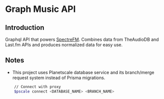 ﻿# Graph Music API

## Introduction

Graphql API that powers [SpectreFM](https://spectrefm.com). Combines data from TheAudioDB and Last.fm APIs and produces normalized data for easy use.

## Notes

- This project uses Planetscale database service and its branch/merge request system instead of Prisma migrations.

```bash
    // Connect with proxy
    $pscale connect <DATABASE_NAME> <BRANCH_NAME>
```
